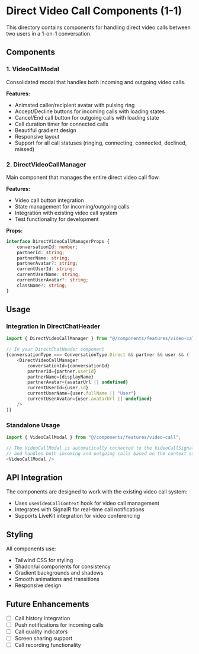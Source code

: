 # Direct Video Call Components (1-1)

This directory contains components for handling direct video calls between two users in a 1-on-1 conversation.

## Components

### 1. VideoCallModal
Consolidated modal that handles both incoming and outgoing video calls.

**Features:**
- Animated caller/recipient avatar with pulsing ring
- Accept/Decline buttons for incoming calls with loading states
- Cancel/End call button for outgoing calls with loading state
- Call duration timer for connected calls
- Beautiful gradient design
- Responsive layout
- Support for all call statuses (ringing, connecting, connected, declined, missed)

### 2. DirectVideoCallManager
Main component that manages the entire direct video call flow.

**Features:**
- Video call button integration
- State management for incoming/outgoing calls
- Integration with existing video call system
- Test functionality for development

**Props:**
```typescript
interface DirectVideoCallManagerProps {
    conversationId: number;
    partnerId: string;
    partnerName: string;
    partnerAvatar?: string;
    currentUserId: string;
    currentUserName: string;
    currentUserAvatar?: string;
    className?: string;
}
```

## Usage

### Integration in DirectChatHeader

```typescript
import { DirectVideoCallManager } from "@/components/features/video-call";

// In your DirectChatHeader component
{conversationType === ConversationType.Direct && partner && user && (
    <DirectVideoCallManager
        conversationId={conversationId}
        partnerId={partner.userId}
        partnerName={displayName}
        partnerAvatar={avatarUrl || undefined}
        currentUserId={user.id}
        currentUserName={user.fullName || "User"}
        currentUserAvatar={user.avatarUrl || undefined}
    />
)}
```

### Standalone Usage

```typescript
import { VideoCallModal } from "@/components/features/video-call";

// The VideoCallModal is automatically connected to the VideoCallSignalRProvider
// and handles both incoming and outgoing calls based on the context state
<VideoCallModal />
```

## API Integration

The components are designed to work with the existing video call system:

- Uses `useVideoCallContext` hook for video call management
- Integrates with SignalR for real-time call notifications
- Supports LiveKit integration for video conferencing

## Styling

All components use:
- Tailwind CSS for styling
- Shadcn/ui components for consistency
- Gradient backgrounds and shadows
- Smooth animations and transitions
- Responsive design

## Future Enhancements

- [ ] Call history integration
- [ ] Push notifications for incoming calls
- [ ] Call quality indicators
- [ ] Screen sharing support
- [ ] Call recording functionality